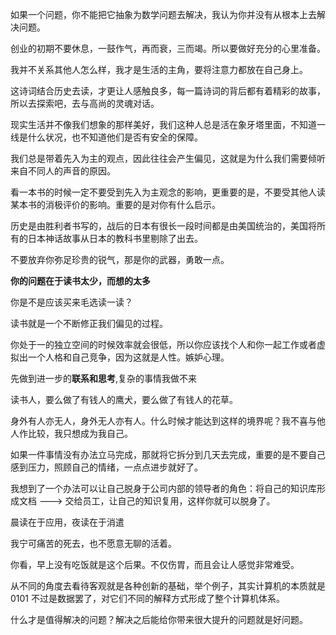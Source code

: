 如果一个问题，你不能把它抽象为数学问题去解决，我认为你并没有从根本上去解决问题。

创业的初期不要休息，一鼓作气，再而衰，三而竭。所以要做好充分的心里准备。

我并不关系其他人怎么样，我才是生活的主角，要将注意力都放在自己身上。

这诗词结合历史去读，才更让人感触良多，每一篇诗词的背后都有着精彩的故事，所以去探索吧，去与高尚的灵魂对话。

现实生活并不像我们想象的那样美好，我们这种人总是活在象牙塔里面，不知道一线是什么状况，也不知道他们是否有安全的保障。

我们总是带着先入为主的观点，因此往往会产生偏见，这就是为什么我们需要倾听来自不同人的声音的原因。

看一本书的时候一定不要受到先入为主观念的影响，更重要的是，不要受其他人读某本书的消极评价的影响。重要的是对你有什么启示。

历史是由胜利者书写的，战后的日本有很长一段时间都是由美国统治的，美国将所有的日本神话故事从日本的教科书里剔除了出去。

不要放弃你弥足珍贵的锐气，那是你的武器，勇敢一点。

**你的问题在于读书太少，而想的太多**

你是不是应该买来毛选读一读？

读书就是一个不断修正我们偏见的过程。

你处于一的独立空间的时候效率就会很低，所以你应该找个人和你一起工作或者虚拟出一个人格和自己竞争，因为这就是人性。嫉妒心理。

先做到进一步的**联系和思考**,复杂的事情我做不来

读书人，要么做了有钱人的鹰犬，要么做了有钱人的花草。

身外有人亦无人，身外无人亦有人。什么时候才能达到这样的境界呢？我不喜与他人作比较，我只想成为我自己。

如果一件事情没有办法立马完成，那就将它拆分到几天去完成，重要的是不要自己感到压力，照顾自己的情绪，一点点进步就好了。

我想到了一个办法可以让自己脱身于公司内部的领导者的角色：将自己的知识库形成文档 ---> 交给员工，让自己的知识复用，这样你就可以脱身了。

晨读在于应用，夜读在于消遣

我宁可痛苦的死去，也不愿意无聊的活着。

你看，早上没有吃饭就是这个后果。不仅伤胃，而且会让人感觉非常难受。

从不同的角度去看待客观就是各种创新的基础，举个例子，其实计算机的本质就是 0101 不过是数据罢了，对它们不同的解释方式形成了整个计算机体系。

什么才是值得解决的问题？解决之后能给你带来很大提升的问题就是好问题。

